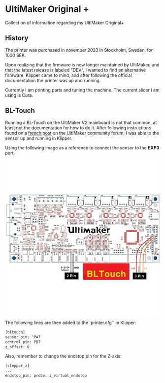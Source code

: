 # UltiMaker Original +
Collection of information regarding my UltiMaker Original+

## History

The printer was purchased in november 2023 in Stockholm, Sweden, for 1000 SEK.

Upon realizing that the firmware is now longer maintained by UltiMaker, and that the latest release is labeled "DEV", I wanted to find an alternative firmware. Klipper came to mind, and after following the official documentation the printer was up and running.

Currently I am printing parts and tuning the machine. The current slicer I am using is Cura.

## BL-Touch

Running a BL-Touch on the UltiMaker V2 mainboard is not that common, at least not the documentation for how to do it. After following instructions found on a [french post](https://community.ultimaker.com/topic/15308-auto-levelling-sur-umo/) on the UltiMaker community forum, I was able to the sensor up and running in Klipper.

Using the following image as a reference to connect the sensor to the **EXP3** port.

![From the "french post" on UltiMaker community forum](/images/bl-touch-with-ultimaker-v2.jpg)

The following lines are then added to the `printer.cfg`` in Klipper:

```
[bltouch]
sensor_pin: ^PA7
control_pin: PB7
z_offset: 0 
```

Also, remember to change the endstop pin for the Z-axis:

```
[stepper_z]
...
endstop_pin: probe: z_virtual_endstop
```